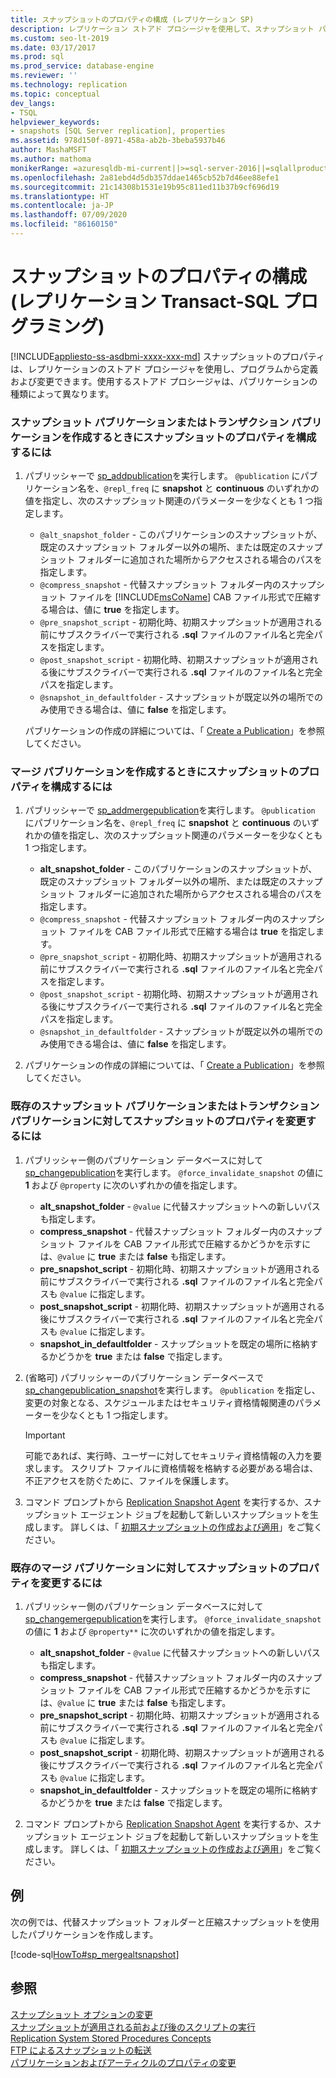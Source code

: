 ```yaml
---
title: スナップショットのプロパティの構成 (レプリケーション SP)
description: レプリケーション ストアド プロシージャを使用して、スナップショット パブリケーションまたはトランザクション パブリケーションのスナップショットのプロパティを構成します。
ms.custom: seo-lt-2019
ms.date: 03/17/2017
ms.prod: sql
ms.prod_service: database-engine
ms.reviewer: ''
ms.technology: replication
ms.topic: conceptual
dev_langs:
- TSQL
helpviewer_keywords:
- snapshots [SQL Server replication], properties
ms.assetid: 978d150f-8971-458a-ab2b-3beba5937b46
author: MashaMSFT
ms.author: mathoma
monikerRange: =azuresqldb-mi-current||>=sql-server-2016||=sqlallproducts-allversions
ms.openlocfilehash: 2a81ebd4d5db357ddae1465cb52b7d46ee88efe1
ms.sourcegitcommit: 21c14308b1531e19b95c811ed11b37b9cf696d19
ms.translationtype: HT
ms.contentlocale: ja-JP
ms.lasthandoff: 07/09/2020
ms.locfileid: "86160150"
---
```

# <a name="configure-snapshot-properties-replication-transact-sql-programming"></a>スナップショットのプロパティの構成 (レプリケーション Transact-SQL プログラミング)
[!INCLUDE[appliesto-ss-asdbmi-xxxx-xxx-md](../../../includes/applies-to-version/sql-asdbmi.md)]
  スナップショットのプロパティは、レプリケーションのストアド プロシージャを使用し、プログラムから定義および変更できます。使用するストアド プロシージャは、パブリケーションの種類によって異なります。  
  
### <a name="to-configure-snapshot-properties-when-creating-a-snapshot-or-transactional-publication"></a>スナップショット パブリケーションまたはトランザクション パブリケーションを作成するときにスナップショットのプロパティを構成するには  
  
1.  パブリッシャーで [sp_addpublication](../../../relational-databases/system-stored-procedures/sp-addpublication-transact-sql.md)を実行します。 `@publication` にパブリケーション名を、`@repl_freq` に **snapshot** と **continuous** のいずれかの値を指定し、次のスナップショット関連のパラメーターを少なくとも 1 つ指定します。  
  
    -   `@alt_snapshot_folder` - このパブリケーションのスナップショットが、既定のスナップショット フォルダー以外の場所、または既定のスナップショット フォルダーに追加された場所からアクセスされる場合のパスを指定します。    
    -   `@compress_snapshot` - 代替スナップショット フォルダー内のスナップショット ファイルを [!INCLUDE[msCoName](../../../includes/msconame-md.md)] CAB ファイル形式で圧縮する場合は、値に **true** を指定します。    
    -   `@pre_snapshot_script` - 初期化時、初期スナップショットが適用される前にサブスクライバーで実行される **.sql** ファイルのファイル名と完全パスを指定します。    
    -   `@post_snapshot_script` - 初期化時、初期スナップショットが適用される後にサブスクライバーで実行される **.sql** ファイルのファイル名と完全パスを指定します。    
    -   `@snapshot_in_defaultfolder` - スナップショットが既定以外の場所でのみ使用できる場合は、値に **false** を指定します。  
  
     パブリケーションの作成の詳細については、「 [Create a Publication](../../../relational-databases/replication/publish/create-a-publication.md)」を参照してください。  
  
### <a name="to-configure-snapshot-properties-when-creating-a-merge-publication"></a>マージ パブリケーションを作成するときにスナップショットのプロパティを構成するには  
  
1.  パブリッシャーで [sp_addmergepublication](../../../relational-databases/system-stored-procedures/sp-addmergepublication-transact-sql.md)を実行します。 `@publication` にパブリケーション名を、`@repl_freq` に **snapshot** と **continuous** のいずれかの値を指定し、次のスナップショット関連のパラメーターを少なくとも 1 つ指定します。  
  
    -   **alt_snapshot_folder** - このパブリケーションのスナップショットが、既定のスナップショット フォルダー以外の場所、または既定のスナップショット フォルダーに追加された場所からアクセスされる場合のパスを指定します。    
    -   `@compress_snapshot` - 代替スナップショット フォルダー内のスナップショット ファイルを CAB ファイル形式で圧縮する場合は **true** を指定します。   
    -   `@pre_snapshot_script` - 初期化時、初期スナップショットが適用される前にサブスクライバーで実行される **.sql** ファイルのファイル名と完全パスを指定します。    
    -   `@post_snapshot_script` - 初期化時、初期スナップショットが適用される後にサブスクライバーで実行される **.sql** ファイルのファイル名と完全パスを指定します。    
    -   `@snapshot_in_defaultfolder` - スナップショットが既定以外の場所でのみ使用できる場合は、値に **false** を指定します。  
  
2.  パブリケーションの作成の詳細については、「 [Create a Publication](../../../relational-databases/replication/publish/create-a-publication.md)」を参照してください。  
  
### <a name="to-modify-snapshot-properties-of-an-existing-snapshot-or-transactional-publication"></a>既存のスナップショット パブリケーションまたはトランザクション パブリケーションに対してスナップショットのプロパティを変更するには  
  
1.  パブリッシャー側のパブリケーション データベースに対して [sp_changepublication](../../../relational-databases/system-stored-procedures/sp-changepublication-transact-sql.md)を実行します。 `@force_invalidate_snapshot` の値に **1** および `@property` に次のいずれかの値を指定します。  
  
    -   **alt_snapshot_folder** - `@value` に代替スナップショットへの新しいパスも指定します。    
    -   **compress_snapshot** - 代替スナップショット フォルダー内のスナップショット ファイルを CAB ファイル形式で圧縮するかどうかを示すには、`@value` に **true** または **false** も指定します。    
    -   **pre_snapshot_script** - 初期化時、初期スナップショットが適用される前にサブスクライバーで実行される **.sql** ファイルのファイル名と完全パスも `@value` に指定します。    
    -   **post_snapshot_script** - 初期化時、初期スナップショットが適用される後にサブスクライバーで実行される **.sql** ファイルのファイル名と完全パスも `@value` に指定します。    
    -   **snapshot_in_defaultfolder** - スナップショットを既定の場所に格納するかどうかを **true** または **false** で指定します。  
  
2.  (省略可) パブリッシャーのパブリケーション データベースで [sp_changepublication_snapshot](../../../relational-databases/system-stored-procedures/sp-changepublication-snapshot-transact-sql.md)を実行します。 `@publication` を指定し、変更の対象となる、スケジュールまたはセキュリティ資格情報関連のパラメーターを少なくとも 1 つ指定します。  
  
    > [!IMPORTANT]  
    >  可能であれば、実行時、ユーザーに対してセキュリティ資格情報の入力を要求します。 スクリプト ファイルに資格情報を格納する必要がある場合は、不正アクセスを防ぐために、ファイルを保護します。  
  
3.  コマンド プロンプトから [Replication Snapshot Agent](../../../relational-databases/replication/agents/replication-snapshot-agent.md) を実行するか、スナップショット エージェント ジョブを起動して新しいスナップショットを生成します。 詳しくは、「 [初期スナップショットの作成および適用](../../../relational-databases/replication/create-and-apply-the-initial-snapshot.md)」をご覧ください。  
  
### <a name="to-modify-snapshot-properties-of-an-existing-merge-publication"></a>既存のマージ パブリケーションに対してスナップショットのプロパティを変更するには  
  
1.  パブリッシャー側のパブリケーション データベースに対して [sp_changemergepublication](../../../relational-databases/system-stored-procedures/sp-changemergepublication-transact-sql.md)を実行します。 `@force_invalidate_snapshot` の値に **1** および `@property**` に次のいずれかの値を指定します。  
  
    -   **alt_snapshot_folder** - `@value` に代替スナップショットへの新しいパスも指定します。    
    -   **compress_snapshot** - 代替スナップショット フォルダー内のスナップショット ファイルを CAB ファイル形式で圧縮するかどうかを示すには、`@value` に **true** または **false** も指定します。    
    -   **pre_snapshot_script** - 初期化時、初期スナップショットが適用される前にサブスクライバーで実行される **.sql** ファイルのファイル名と完全パスも `@value` に指定します。    
    -   **post_snapshot_script** - 初期化時、初期スナップショットが適用される後にサブスクライバーで実行される **.sql** ファイルのファイル名と完全パスも `@value` に指定します。    
    -   **snapshot_in_defaultfolder** - スナップショットを既定の場所に格納するかどうかを **true** または **false** で指定します。  
  
2.  コマンド プロンプトから [Replication Snapshot Agent](../../../relational-databases/replication/agents/replication-snapshot-agent.md) を実行するか、スナップショット エージェント ジョブを起動して新しいスナップショットを生成します。 詳しくは、「 [初期スナップショットの作成および適用](../../../relational-databases/replication/create-and-apply-the-initial-snapshot.md)」をご覧ください。  
  
## <a name="example"></a>例  
 次の例では、代替スナップショット フォルダーと圧縮スナップショットを使用したパブリケーションを作成します。  
  
 [!code-sql[HowTo#sp_mergealtsnapshot](../../../relational-databases/replication/codesnippet/tsql/configure-snapshot-prope_1.sql)]  
  
## <a name="see-also"></a>参照  
 [スナップショット オプションの変更](../../../relational-databases/replication/snapshot-options.md)   
 [スナップショットが適用される前および後のスクリプトの実行](../../../relational-databases/replication/snapshot-options.md#execute-scripts-before-and-after-snapshot-is-applied)   
 [Replication System Stored Procedures Concepts](../../../relational-databases/replication/concepts/replication-system-stored-procedures-concepts.md)   
 [FTP によるスナップショットの転送](../../../relational-databases/replication//publish/deliver-a-snapshot-through-ftp.md)   
 [パブリケーションおよびアーティクルのプロパティの変更](../../../relational-databases/replication/publish/change-publication-and-article-properties.md)  
  
  
